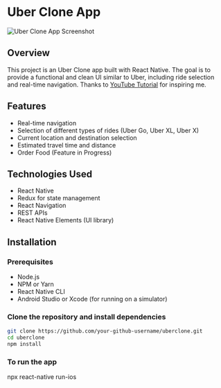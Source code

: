 # Uber Clone App

![Uber Clone App Screenshot](Screenshot-2023-09-24-at-8.47.34-PM.png)

## Overview

This project is an Uber Clone app built with React Native. The goal is to provide a functional and clean UI similar to Uber, including ride selection and real-time navigation. Thanks to [YouTube Tutorial](https://www.youtube.com/watch?v=bvn_HYpix6s&list=PLf16UKl7nR5AjcrYOe1niifJSAls3spDk) for inspiring me.

## Features

- Real-time navigation
- Selection of different types of rides (Uber Go, Uber XL, Uber X)
- Current location and destination selection
- Estimated travel time and distance
- Order Food (Feature in Progress)

## Technologies Used

- React Native
- Redux for state management
- React Navigation
- REST APIs
- React Native Elements (UI library)

## Installation

### Prerequisites

- Node.js
- NPM or Yarn
- React Native CLI
- Android Studio or Xcode (for running on a simulator)

### Clone the repository and install dependencies

```sh
git clone https://github.com/your-github-username/uberclone.git
cd uberclone
npm install
```

### To run the app

npx react-native run-ios
